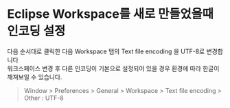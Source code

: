 # Eclipse Workspace를 새로 만들었을때 인코딩 설정

다음 순서대로 클릭한 다음 Workspace 탭의 Text file encoding 을 UTF-8로 변경합니다   
워크스페이스 변경 후 다른 인코딩이 기본으로 설정되어 있을 경우 환경에 따라 한글이 깨져보일 수 있습니다.

> Window > Preferences > General > Workspace > Text file encoding > Other : UTF-8